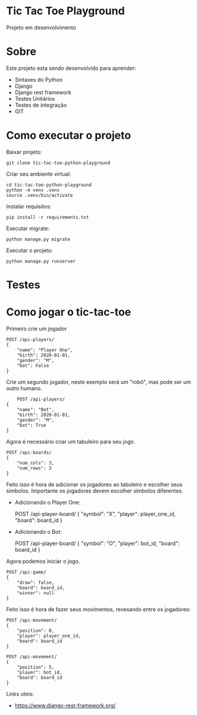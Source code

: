 # Tic Tac Toe Playground 

Projeto em desenvolvimento 

# Sobre

Este projeto esta sendo desenvolvido para aprender:

- Sintaxes do Python
- Django
- Django rest framework
- Testes Unitários
- Testes de integração
- GIT

 # Como executar o projeto 
  
 Baixar projeto:

	git clone tic-tac-toe-python-playground

Criar seu ambiente virtual:
	
	cd tic-tac-toe-python-playground 
	python -m venv .venv 
	source .venv/bin/activate

Instalar requisitos: 
	
	pip install -r requirements.txt

Executar migrate: 
	
	python manage.py migrate

Executar o projeto: 
	
	python manage.py runserver
	
# Testes

# Como jogar o tic-tac-toe 

Primeiro crie um jogador 

    POST /api-players/
    {
        "name": "Player One",
        "birth": 2020-01-01,
        "gender": "M",
        "bot": False
    }
 
Crie um segundo jogador, neste exemplo será um "robô", mas pode ser um outro humano.

        POST /api-players/
    {
        "name": "Bot",
        "birth": 2020-01-01,
        "gender": "M",
        "bot": True
    }
    
Agora é necessário criar um tabuleiro para seu jogo. 

    POST /api-boards/
    {
        "num_cols": 3,
        "num_rows": 3
    }

Feito isso é hora de adicionar os jogadores ao tabuleiro e escolher seus simbolos. Importante os jogadores devem escolher simbolos diferentes. 

- Adicionando o Player One: 


    POST /api-player-board/
    {
        "symbol": "X",
        "player": player_one_id,
        "board": board_id
    }

- Adicionando o Bot: 


    POST /api-player-board/
    {
        "symbol": "O",
        "player": bot_id,
        "board": board_id
    }

Agora podemos iniciar o jogo. 


    POST /api-game/
    {
        "draw": false,
        "board": board_id,
        "winner": null
    }
    
Feito isso é hora de fazer seus movimentos, revesando entre os jogadores:  

    POST /api-movement/
    {
        "position": 0,
        "player": player_one_id,
        "board": board_id
    }
    
    POST /api-movement/
    {
        "position": 5,
        "player": bot_id,
        "board": board_id
    }
          
    
Links uteis:

- https://www.django-rest-framework.org/ 

